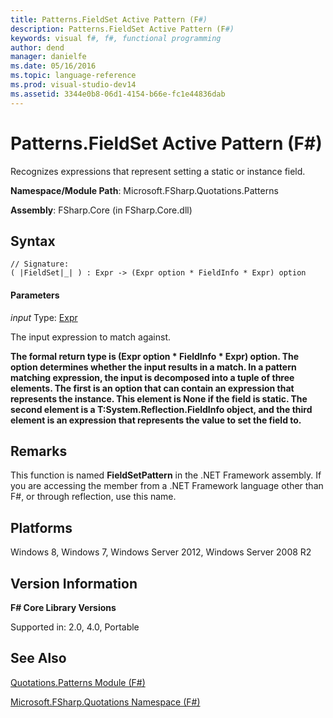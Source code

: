 ```yaml
---
title: Patterns.FieldSet Active Pattern (F#)
description: Patterns.FieldSet Active Pattern (F#)
keywords: visual f#, f#, functional programming
author: dend
manager: danielfe
ms.date: 05/16/2016
ms.topic: language-reference
ms.prod: visual-studio-dev14
ms.assetid: 3344e0b8-06d1-4154-b66e-fc1e44836dab 
---
```


# Patterns.FieldSet Active Pattern (F#)

Recognizes expressions that represent setting a static or instance field.

**Namespace/Module Path**: Microsoft.FSharp.Quotations.Patterns

**Assembly**: FSharp.Core (in FSharp.Core.dll)


## Syntax

```
// Signature:
( |FieldSet|_| ) : Expr -> (Expr option * FieldInfo * Expr) option
```

#### Parameters
*input*
Type: [Expr](https://msdn.microsoft.com/library/ed6a2caf-69d4-45c2-ab97-e9b3be9bce65)


The input expression to match against.



**The formal return type is (Expr option &#42; FieldInfo &#42; Expr) option. The option determines whether the input results in a match. In a pattern matching expression, the input is decomposed into a tuple of three elements. The first is an option that can contain an expression that represents the instance. This element is None if the field is static. The second element is a T:System.Reflection.FieldInfo object, and the third element is an expression that represents the value to set the field to.**
## Remarks
This function is named **FieldSetPattern** in the .NET Framework assembly. If you are accessing the member from a .NET Framework language other than F#, or through reflection, use this name.


## Platforms
Windows 8, Windows 7, Windows Server 2012, Windows Server 2008 R2


## Version Information
**F# Core Library Versions**

Supported in: 2.0, 4.0, Portable






## See Also
[Quotations.Patterns Module &#40;F&#35;&#41;](Quotations.Patterns-Module-%5BFSharp%5D.md)

[Microsoft.FSharp.Quotations Namespace &#40;F&#35;&#41;](Microsoft.FSharp.Quotations-Namespace-%5BFSharp%5D.md)

